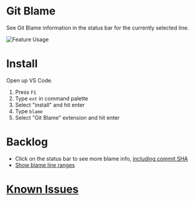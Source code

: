 # Git Blame

See Git Blame information in the status bar for the currently selected line.

![Feature Usage](https://github.com/Sertion/vscode-gitblame/raw/master/images/GitBlamePreview.gif)

# Install

Open up VS Code.

1. Press `F1`
2. Type `ext` in command palette
3. Select "install" and hit enter
4. Type `blame`
5. Select "Git Blame" extension and hit enter

# Backlog

* Click on the status bar to see more blame info, [including commit SHA](https://github.com/waderyan/vscode-gitblame/issues/3)
* [Show blame line ranges](https://github.com/waderyan/vscode-gitblame/issues/1)

# [Known Issues](https://github.com/waderyan/vscode-gitblame/issues)
